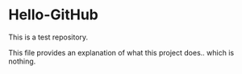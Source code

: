 # Hello-GitHub
This is a test repository.

This file provides an explanation of what this project does.. which is nothing.
